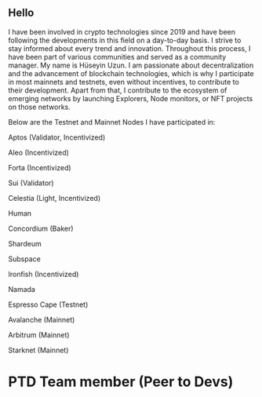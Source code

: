 ## Hello

I have been involved in crypto technologies since 2019 and have been following the developments in this field on a day-to-day basis. 
I strive to stay informed about every trend and innovation. Throughout this process, I have been part of various communities and served as a community manager. My name is Hüseyin Uzun. 
I am passionate about decentralization and the advancement of blockchain technologies, which is why I participate in most mainnets and testnets, even without incentives, to contribute to their development. Apart from that, I contribute to the ecosystem of emerging networks by launching Explorers, Node monitors, or NFT projects on those networks.

Below are the Testnet and Mainnet Nodes I have participated in:

Aptos (Validator, Incentivized)

Aleo (Incentivized)

Forta (Incentivized)

Sui (Validator)

Celestia (Light, Incentivized)

Human

Concordium (Baker)

Shardeum

Subspace

Ironfish (Incentivized)

Namada

Espresso Cape (Testnet)

Avalanche (Mainnet)

Arbitrum (Mainnet)

Starknet (Mainnet)


# PTD Team member (Peer to Devs)
